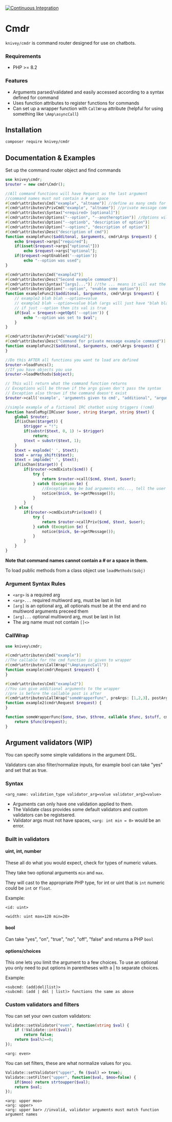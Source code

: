 [![Continuous Integration](https://github.com/knivey/Cmdr/actions/workflows/ci.yml/badge.svg)](https://github.com/knivey/Cmdr/actions/workflows/ci.yml)
# Cmdr
`knivey/cmdr` is command router designed for use on chatbots.

### Requirements
* PHP >= 8.2
### Features
* Arguments parsed/validated and easily accessed according to a syntax defined for command
* Uses function attributes to register functions for commands
* Can set up a wrapper function with `CallWrap` attribute (helpful for using something like `\Amp\asyncCall`)

## Installation
```bash
composer require knivey/cmdr
```

## Documentation & Examples

Set up the command router object and find commands

```php
use knivey\cmdr;
$router = new cmdr\Cmdr();

//All command functions will have Request as the last argument
//command names must not contain a # or space
#[cmdr\attributes\Cmd("example", "altname")] //define as many cmds for this function as you want
#[cmdr\attributes\PrivCmd("example", "altname")] //private message command
#[cmdr\attributes\Syntax("<required> [optional]")]
#[cmdr\attributes\Options("--option", "--anotheroption")] //Options will have No description
#[cmdr\attributes\Option("--optionb", "description of option")]
#[cmdr\attributes\Option("--optionc", "description of option")]
#[cmdr\attributes\Desc("description of cmd")]
function exampleFunc($additonal, $arguments, cmdr\Args $request) {
    echo $request->args["required"];
    if(isset($request->args["optional"]))
        echo $request->args["optional"];
    if($request->optEnabled('--option'))
        echo "--option was used";
}

#[cmdr\attributes\Cmd("example2")]
#[cmdr\attributes\Desc("Second example command")]
#[cmdr\attributes\Syntax("[args]...")] //the ... means it will eat the rest of the arguments "blah blah etc.."
#[cmdr\attributes\Option("--option", "enable some option")]
function exampleFunc2($additonal, $arguments, cmdr\Args $request) {
    // example2 blah blah --option=value
    // example2 blah --option=value blah (args will just have "blah blah")
    // if just --option then its val is true
    if($val = $request->getOpt('--option')) {
        echo "--option was set to $val";
    }
}

#[cmdr\attributes\PrivCmd("example2")]
#[cmdr\attributes\Desc("Command for private message example command")]
function exampleFunc2($additonal, $arguments, cmdr\Args $request) {
}

//Do this AFTER all functions you want to load are defined
$router->loadFuncs();
//If you have objects you use
$router->loadMethods($object);

// This will return what the command function returns
// Exceptions will be thrown if the args given don't pass the syntax
// Exception also thrown if the command doesn't exist
$router->call('example', 'arguments given to cmd', "additional", "arguments");

//simple example of a fictional IRC chatbot using triggers (!cmd)
function handleMsg(IRCuser $user, string $target, string $text) {
    global $router;
    if(isChan($target)) {
        $trigger = "!";
        if(substr($text, 0, 1) != $trigger)
            return;
        $text = substr($text, 1);
    }
    $text = explode(' ', $text);
    $cmd = array_shift($text);
    $text = implode(' ', $text);
    if(isChan($target)) {
        if($router->cmdExists($cmd)) {
            try {
                return $router->call($cmd, $text, $user);
            } catch (Exception $e) {
                //Exception may be bad arguments etc..., tell the user
                notice($nick, $e->getMessage());
            }
        }
    } else {
        if($router->cmdExistsPriv($cmd)) {
            try {
                return $router->callPriv($cmd, $text, $user);
            } catch (Exception $e) {
                notice($nick, $e->getMessage());
            }
        }
    }
}
```
**Note that command names cannot contain a # or a space in them.**

To load public methods from a class object use `loadMethods($obj)`


### Argument Syntax Rules
*  `<arg>` is a required arg
*  `<arg>...` required multiword arg, must be last in list
*  `[arg]` is an optional arg, all optionals must be at the end and no multiword arguments preceed them
*  `[arg]...` optional multiword arg, must be last in list
* The arg name must not contain `[]<>`

### CallWrap

```php
use knivey\cmdr;

#[cmdr\attributes\Cmd("example")]
//The callable for the cmd function is given to wrapper
#[cmdr\attributes\CallWrap("\Amp\asyncCall")]
function example(cmdr\Request $request) {
}

#[cmdr\attributes\Cmd("example2")]
//You can give additional arguments to the wrapper
//pre is before the callable post is after
#[cmdr\attributes\CallWrap("someWrapperFunc", preArgs: [1,2,3], postArgs: ['stuff'])]
function example2(cmdr\Request $request) {
}

function someWrapperFunc($one, $two, $three, callable $func, $stuff, cmdr\Args $request) {
    return $func($request);
}
```
## Argument validators (WIP)
You can specify some simple validations in the argument DSL.

Validators can also filter/normalize inputs, for example bool can take "yes" and set that as true.

### Syntax
```
<arg_name: validation_type validator_arg=value validator_arg2=value>
```
* Arguments can only have one validation applied to them.
* The Validate class provides some default validators and custom validators can be registsered.
* Validator args must not have spaces, `<arg: int min = 0>` would be an error.
### Built in validators
#### uint, int, number
These all do what you would expect, check for types of numeric values.

They take two optional arguments `min` and `max`. 

They will cast to the appropriate PHP type, for int or uint that is `int` numeric could be `int` or `float`.


Example:
```
<id: uint>
```
```
<width: uint max=120 min=20>
```

#### bool
Can take "yes", "on", "true", "no", "off", "false" and returns a PHP `bool`

#### options/choices
This one lets you limit the argument to a few choices. To use an optional you only need to put options in parentheses with a | to separate choices.

Example:
```
<subcmd: (add|del|list)>
<subcmd: (add | del | list)> functions the same as above
```


### Custom validators and filters
You can set your own custom validators:
```php
Validate::setValidator("even", function(string $val) {
    if (!Validate::int($val))
        return false;
    return $val%2==0;
});
```

```
<arg: even>
```

You can set filters, these are what normalize values for you.
```php
Validate::setValidator("upper", fn ($val) => true);
Validate::setFilter("upper", function($val, $moo=false) {
    if($moo) return strtoupper($val);
    return $val;
});
```
```
<arg: upper moo>
<arg: upper>
<arg: upper bar> //invalid, validator arguments must match function argument names
```

